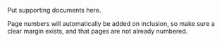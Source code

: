 Put supporting documents here.

Page numbers will automatically be added on inclusion, so make sure a clear margin exists, and that pages are not already numbered.
